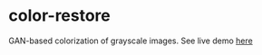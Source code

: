 # color-restore
GAN-based colorization of grayscale images.
See live demo [here](https://joe-model-testing-cgophuhvqa-uc.a.run.app)
